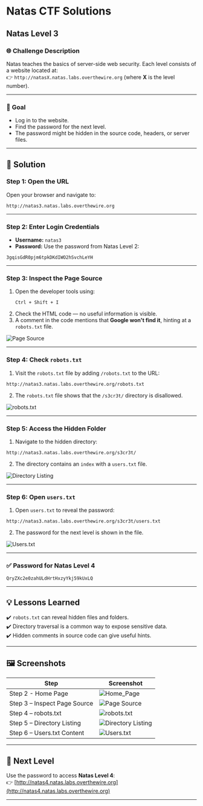 # Natas CTF Solutions  

## Natas Level 3  

### 🌐 **Challenge Description**  
Natas teaches the basics of server-side web security. Each level consists of a website located at:  
👉 `http://natasX.natas.labs.overthewire.org` (where **X** is the level number).  

---

### 🎯 **Goal**  
- Log in to the website.  
- Find the password for the next level.  
- The password might be hidden in the source code, headers, or server files.  

---

## 🚀 **Solution**  

### **Step 1: Open the URL**  
Open your browser and navigate to:  
```  
http://natas3.natas.labs.overthewire.org  
```  

---

### **Step 2: Enter Login Credentials**  
- **Username:** `natas3`  
- **Password:** Use the password from Natas Level 2:  
```
3gqisGdR0pjm6tpkDKdIWO2hSvchLeYH
```  

---

### **Step 3: Inspect the Page Source**  
1. Open the developer tools using:  
   ```
   Ctrl + Shift + I  
   ```  
2. Check the HTML code — no useful information is visible.  
3. A comment in the code mentions that **Google won't find it**, hinting at a `robots.txt` file.  

![Page Source](https://github.com/user-attachments/assets/9b8fe9a5-fa28-4845-944a-8bc1e0f8fd56)

---

### **Step 4: Check `robots.txt`**  
1. Visit the `robots.txt` file by adding `/robots.txt` to the URL:  
```  
http://natas3.natas.labs.overthewire.org/robots.txt  
```  
2. The `robots.txt` file shows that the `/s3cr3t/` directory is disallowed.  

![robots.txt](https://github.com/user-attachments/assets/bec4fcf9-223d-48da-bdaa-6ddf0518c39a)

---

### **Step 5: Access the Hidden Folder**  
1. Navigate to the hidden directory:  
```  
http://natas3.natas.labs.overthewire.org/s3cr3t/  
```  
2. The directory contains an `index` with a `users.txt` file.  

![Directory Listing](https://github.com/user-attachments/assets/9cd61d3a-f61f-48bb-aba9-fabcc8adc393)

---

### **Step 6: Open `users.txt`**  
1. Open `users.txt` to reveal the password:  
```  
http://natas3.natas.labs.overthewire.org/s3cr3t/users.txt  
```  
2. The password for the next level is shown in the file.  

![Users.txt](https://github.com/user-attachments/assets/4ba164ce-feb9-440c-a399-a5b59508ad2f)

---

### **✅ Password for Natas Level 4**  
```
QryZXc2e0zahULdHrtHxzyYkj59kUxLQ
```  

---

## 💡 **Lessons Learned**  
✔️ `robots.txt` can reveal hidden files and folders.  
✔️ Directory traversal is a common way to expose sensitive data.  
✔️ Hidden comments in source code can give useful hints.  

---

## 🖼️ **Screenshots**  
| Step | Screenshot |  
|-------|------------| 
| Step 2 - Home Page | ![Home_Page](https://github.com/user-attachments/assets/688a7334-0479-4445-a2d3-3987af9f1430) |
| Step 3 – Inspect Page Source | ![Page Source](https://github.com/user-attachments/assets/9b8fe9a5-fa28-4845-944a-8bc1e0f8fd56) |  
| Step 4 – robots.txt | ![robots.txt](https://github.com/user-attachments/assets/bec4fcf9-223d-48da-bdaa-6ddf0518c39a) |  
| Step 5 – Directory Listing | ![Directory Listing](https://github.com/user-attachments/assets/9cd61d3a-f61f-48bb-aba9-fabcc8adc393) |  
| Step 6 – Users.txt Content | ![Users.txt](https://github.com/user-attachments/assets/4ba164ce-feb9-440c-a399-a5b59508ad2f) |  

---

## 🎯 **Next Level**  
Use the password to access **Natas Level 4**:  
👉 [http://natas4.natas.labs.overthewire.org](http://natas4.natas.labs.overthewire.org)  

---
